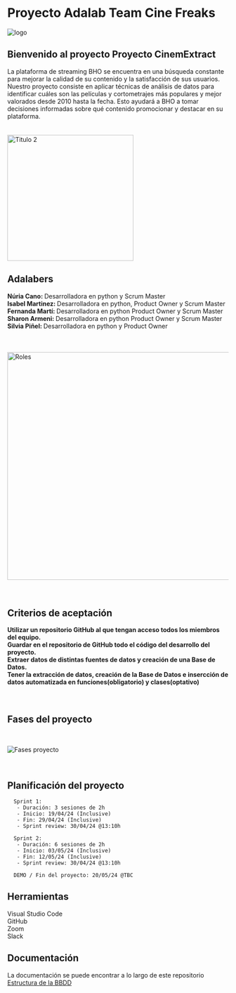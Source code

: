 <h1>Proyecto Adalab Team Cine Freaks</h1>


![logo](https://github.com/fernandaMarti/Proyecto-da-promo-H-modulo-2-team1-cine_freaks/assets/99440874/fa57d795-5213-4648-98fb-852bf3976090)


<h2>Bienvenido al proyecto Proyecto CinemExtract</h2> La plataforma de streaming BHO se encuentra en una búsqueda constante para mejorar la calidad de su contenido y la satisfacción de sus usuarios. Nuestro proyecto consiste en aplicar técnicas de análisis de datos para identificar cuáles son las películas y cortometrajes más populares y mejor valorados desde 2010 hasta la fecha. Esto ayudará a BHO a tomar decisiones informadas sobre qué contenido promocionar y destacar en su plataforma.

</br>
</br>
</br>


<img width="287" alt="Titulo 2" src="https://github.com/fernandaMarti/Proyecto-da-promo-H-modulo-2-team1-cine_freaks/assets/99440874/8b7d3c29-6cd0-4f38-830d-2d2cc4b05787">


<h2>Adalabers</h2>
<b>Núria Cano: </b>Desarrolladora en python y Scrum Master</br>
<b>Isabel Martinez: </b>Desarrolladora en python, Product Owner y Scrum Master</br>
<b>Fernanda Martí: </b>Desarrolladora en python Product Owner y Scrum Master</br>
<b>Sharon Armeni: </b>Desarrolladora en python Product Owner y Scrum Master</br>
<b>Silvia Piñel: </b>Desarrolladora en python y Product Owner</br>
</br>
</br>
</br>

<img width="519" alt="Roles" src="https://github.com/fernandaMarti/Proyecto-da-promo-H-modulo-2-team1-cine_freaks/assets/99440874/ed6c7cb3-152b-414a-aae0-38de7b50ec46">

</br>
</br>
</br>

<h2> Criterios de aceptación</h2>
<b> Utilizar un repositorio GitHub al que tengan acceso todos los miembros del equipo.</b></br>
<b> Guardar en el repositorio de GitHub todo el código del desarrollo del proyecto.</b></br>
<b> Extraer datos de distintas fuentes de datos y creación de una Base de Datos.</b></br>
<b>Tener la extracción de datos, creación de la Base de Datos e insercción de datos automatizada en funciones(obligatorio) y clases(optativo)</b></br>
</br>
</br>

<h2> Fases del proyecto</h2>

</br>

![Fases proyecto](https://github.com/fernandaMarti/Proyecto-da-promo-H-modulo-2-team1-cine_freaks/assets/99440874/c03afdb9-fcb3-4b61-b460-5ff2395579d0)

</br>

<h2> Planificación del proyecto</h2>

      Sprint 1:
       - Duración: 3 sesiones de 2h 
       - Inicio: 19/04/24 (Inclusive)
       - Fin: 29/04/24 (Inclusive)
       - Sprint review: 30/04/24 @13:10h 
 
      Sprint 2:
       - Duración: 6 sesiones de 2h 
       - Inicio: 03/05/24 (Inclusive)
       - Fin: 12/05/24 (Inclusive)
       - Sprint review: 30/04/24 @13:10h

      DEMO / Fin del proyecto: 20/05/24 @TBC

<h2>Herramientas</h2>
Visual Studio Code </br>
GitHub </br>
Zoom</br>
Slack</br>


<h2>Documentación</h1>
La documentación se puede encontrar a lo largo de este repositorio</br>
  <a href="https://raw.githubusercontent.com/fernandaMarti/Proyecto-da-promo-H-modulo-2-team1-cine_freaks/main/Estructura_BBDD.md">Estructura de la BBDD</a></br>
